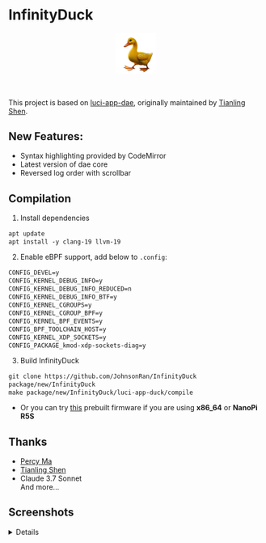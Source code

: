 # InfinityDuck
<p align="center"><img src="img/duck.png" border="0" width="16%"></p><br>

This project is based on [luci-app-dae](https://github.com/immortalwrt/luci/tree/master/applications/luci-app-dae), originally maintained by [Tianling Shen](https://github.com/1715173329).

## New Features:
- Syntax highlighting provided by CodeMirror
- Latest version of dae core
- Reversed log order with scrollbar

## Compilation
1. Install dependencies
```
apt update
apt install -y clang-19 llvm-19
```
2. Enable eBPF support, add below to `.config`:
```
CONFIG_DEVEL=y
CONFIG_KERNEL_DEBUG_INFO=y
CONFIG_KERNEL_DEBUG_INFO_REDUCED=n
CONFIG_KERNEL_DEBUG_INFO_BTF=y
CONFIG_KERNEL_CGROUPS=y
CONFIG_KERNEL_CGROUP_BPF=y
CONFIG_KERNEL_BPF_EVENTS=y
CONFIG_BPF_TOOLCHAIN_HOST=y
CONFIG_KERNEL_XDP_SOCKETS=y
CONFIG_PACKAGE_kmod-xdp-sockets-diag=y
```
3. Build InfinityDuck
```
git clone https://github.com/JohnsonRan/InfinityDuck package/new/InfinityDuck
make package/new/InfinityDuck/luci-app-duck/compile
```
- Or you can try [this](https://github.com/JohnsonRan/opwrt_build_script/releases) prebuilt firmware if you are using **x86_64** or **NanoPi R5S**
## Thanks
- [Percy Ma](https://marketplace.visualstudio.com/items?itemName=kecrily.dae)
- [Tianling Shen](https://github.com/1715173329)
- Claude 3.7 Sonnet  
And more...

## Screenshots
<details>
 <p>
  <img src="img/ss1.png" alt="config">
  <img src="img/ss2.png" alt="log">
 </p>
</details>
